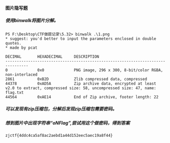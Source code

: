 #### 图片隐写题
##### 使用binwalk将图片分解。
```
PS F:\Desktop\CTF做题记录\5.32> binwalk .\1.png
* suggest: you'd better to input the parameters enclosed in double quotes.
* made by pcat

DECIMAL       HEXADECIMAL     DESCRIPTION
--------------------------------------------------------------------------------
0             0x0             PNG image, 296 x 300, 8-bit/color RGBA, non-interlaced
2861          0xB2D           Zlib compressed data, compressed
44378         0xAD5A          Zip archive data, encrypted at least v2.0 to extract, compressed size: 58, uncompressed size: 47, name: flag.txt
44564         0xAE14          End of Zip archive, footer length: 22
```

##### 可以发现有zip压缩包，分解后发现zip压缩包需要密码。
##### 想到图片中出现字符串“oNFlag”,尝试用这个做密码，得到答案
```
zjctf{4ddc4ca5af8ac2aebd1a44d152eec5aec19a8f44}
```